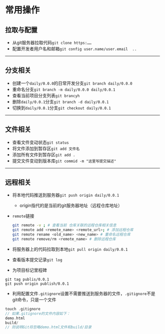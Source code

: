 # 常用操作
## 拉取与配置
* 从git服务器拉取代码`git clone https:……`
* 配置开发者用户名和邮箱`git config user.name/user.email  ..`
---
## 分支相关
* 创建一个`daily/0.0.0`的日常开发分支`git branch daily/0.0.0`
* 重命名分支`git branch -m daily/0.0.0 daily/0.0.1`
* 查看当前项目分支列表`git brancyh`
* 删除`daily/0.0.1`分支`git branch -d daily/0.0.1`
* 切换到`daily/0.0.1`分支`git checkout daily/0.0.1`

---
## 文件相关
* 查看文件变动状态`git status`
* 将文件添加到暂存区`git add 文件名`
* 添加所有文件到暂存区`git add .`
* 提交文件变动到版本库`git commid -m "这里写提交描述"`
---
## 远程相关
* 将本地代码推送到服务器`git push origin daily/0.0.1`
   
   * origin指代的是当前的git服务器地址（远程仓库地址）
   
* `remote`链接

   ```bash
   git remote -v ; # 查看当前 仓库关联的远程仓库相关信息
   git remote add <remote_name> <remote_url>; # 添加远程仓库
   git remote rename <old_name> <new_name> # 重命名远程仓库
   git remote remove/rm <remote_name> # 删除远程仓库
   
   ```

* 将服务器上的代码拉取到本地`git pull origin daily/0.0.1`

* 查看版本提交记录`git log`

* 为项目标记里程碑
```
git tag publis/0.0.1
git push origin publish/0.0.1
```

* 利用配置文件`.gitignore`设置不需要推送到服务器的文件，`.gitignore`不是git命令，只是一个文件
```c
touch .gitignore
// 如果.gitignore的文件内容如下：
demo.html
build/
// 则说明Git将忽略demo.html文件和build/目录
```
